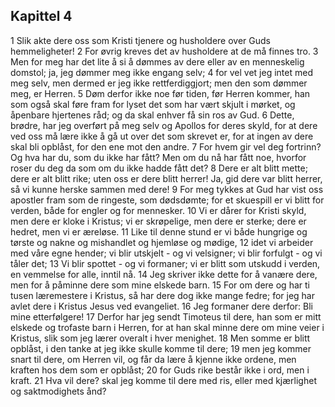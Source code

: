 ## Kapittel 4

1 Slik akte dere oss som Kristi tjenere og husholdere over Guds hemmeligheter!
2 For øvrig kreves det av husholdere at de må finnes tro.
3 Men for meg har det lite å si å dømmes av dere eller av en menneskelig domstol; ja, jeg dømmer meg ikke engang selv;
4 for vel vet jeg intet med meg selv, men dermed er jeg ikke rettferdiggjort; men den som dømmer meg, er Herren.
5 Døm derfor ikke noe før tiden, før Herren kommer, han som også skal føre fram for lyset det som har vært skjult i mørket, og åpenbare hjertenes råd; og da skal enhver få sin ros av Gud.
6 Dette, brødre, har jeg overført på meg selv og Apollos for deres skyld, for at dere ved oss må lære ikke å gå ut over det som skrevet er, for at ingen av dere skal bli opblåst, for den ene mot den andre.
7 For hvem gir vel deg fortrinn? Og hva har du, som du ikke har fått? Men om du nå har fått noe, hvorfor roser du deg da som om du ikke hadde fått det?
8 Dere er alt blitt mette; dere er alt blitt rike; uten oss er dere blitt herrer! Ja, gid dere var blitt herrer, så vi kunne herske sammen med dere!
9 For meg tykkes at Gud har vist oss apostler fram som de ringeste, som dødsdømte; for et skuespill er vi blitt for verden, både for engler og for mennesker.
10 Vi er dårer for Kristi skyld, men dere er kloke i Kristus; vi er skrøpelige, men dere er sterke; dere er hedret, men vi er æreløse.
11 Like til denne stund er vi både hungrige og tørste og nakne og mishandlet og hjemløse og mødige,
12 idet vi arbeider med våre egne hender; vi blir utskjelt - og vi velsigner; vi blir forfulgt - og vi tåler det;
13 Vi blir spottet - og vi formaner; vi er blitt som utskudd i verden, en vemmelse for alle, inntil nå.
14 Jeg skriver ikke dette for å vanære dere, men for å påminne dere som mine elskede barn.
15 For om dere og har ti tusen læremestere i Kristus, så har dere dog ikke mange fedre; for jeg har avlet dere i Kristus Jesus ved evangeliet.
16 Jeg formaner dere derfor: Bli mine etterfølgere!
17 Derfor har jeg sendt Timoteus til dere, han som er mitt elskede og trofaste barn i Herren, for at han skal minne dere om mine veier i Kristus, slik som jeg lærer overalt i hver menighet.
18 Men somme er blitt opblåst, i den tanke at jeg ikke skulle komme til dere;
19 men jeg kommer snart til dere, om Herren vil, og får da lære å kjenne ikke ordene, men kraften hos dem som er opblåst;
20 for Guds rike består ikke i ord, men i kraft.
21 Hva vil dere? skal jeg komme til dere med ris, eller med kjærlighet og saktmodighets ånd?
